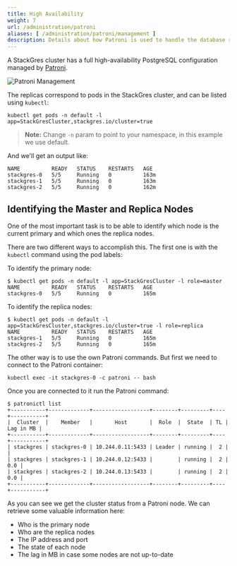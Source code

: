 ```yaml
---
title: High Availability
weight: 7
url: /administration/patroni
aliases: [ /administration/patroni/management ]
description: Details about how Patroni is used to handle the database replicas and primary nodes.
---
```


A StackGres cluster has a full high-availability PostgreSQL configuration managed by [Patroni](https://github.com/zalando/patroni).

![Patroni Management](patroni-management.png "Patroni Management")

The replicas correspond to pods in the StackGres cluster, and can be listed using `kubectl`:

```
kubectl get pods -n default -l app=StackGresCluster,stackgres.io/cluster=true
````

> **Note:** Change `-n` param to point to your namespace, in this example we use default.

And we'll get an output like:

```
NAME          READY   STATUS    RESTARTS   AGE
stackgres-0   5/5     Running   0          163m
stackgres-1   5/5     Running   0          163m
stackgres-2   5/5     Running   0          162m
```

## Identifying the Master and Replica Nodes

One of the most important task is to be able to identify which node is the current primary and which ones the replica nodes.

There are two different ways to accomplish this. The first one is with the `kubectl` command using the pod labels:

To identify the primary node:

```
$ kubectl get pods -n default -l app=StackGresCluster -l role=master
NAME          READY   STATUS    RESTARTS   AGE
stackgres-0   5/5     Running   0          165m
```

To identify the replica nodes:

```
$ kubectl get pods -n default -l app=StackGresCluster,stackgres.io/cluster=true -l role=replica
NAME          READY   STATUS    RESTARTS   AGE
stackgres-1   5/5     Running   0          165m
stackgres-2   5/5     Running   0          165m
```

The other way is to use the own Patroni commands. But first we need to connect to the Patroni container:

```
kubectl exec -it stackgres-0 -c patroni -- bash
```

Once you are connected to it run the Patroni command:

```
$ patronictl list
+-----------+-------------+------------------+--------+---------+----+-----------+
|  Cluster  |    Member   |       Host       |  Role  |  State  | TL | Lag in MB |
+-----------+-------------+------------------+--------+---------+----+-----------+
| stackgres | stackgres-0 | 10.244.0.11:5433 | Leader | running |  2 |           |
| stackgres | stackgres-1 | 10.244.0.12:5433 |        | running |  2 |       0.0 |
| stackgres | stackgres-2 | 10.244.0.13:5433 |        | running |  2 |       0.0 |
+-----------+-------------+------------------+--------+---------+----+-----------+
```

As you can see we get the cluster status from a Patroni node.
We can retrieve some valuable information here:

- Who is the primary node
- Who are the replica nodes
- The IP address and port
- The state of each node
- The lag in MB in case some nodes are not up-to-date